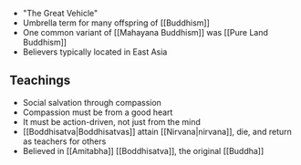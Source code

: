 - "The Great Vehicle"
- Umbrella term for many offspring of [[Buddhism]]
- One common variant of [[Mahayana Buddhism]] was [[Pure Land Buddhism]]
- Believers typically located in East Asia
## Teachings

- Social salvation through compassion
- Compassion must be from a good heart
- It must be action-driven, not just from the mind
- [[Boddhisatva|Boddhisatvas]] attain [[Nirvana|nirvana]], die, and return as teachers for others
- Believed in [[Amitabha]] [[Boddhisatva]], the original [[Buddha]]